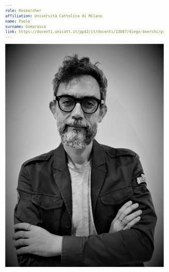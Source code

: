 ```yaml
---
role: Researcher
affiliation: Università Cattolica di Milano
name: Paolo
surname: Gomarasca
link: https://docenti.unicatt.it/ppd2/it/docenti/13887/diego-boerchi/profilo
---
```


![{name} {surname}](./profile.jpg)
